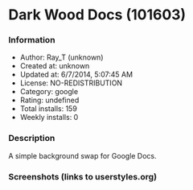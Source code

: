 # Dark Wood Docs (101603)

### Information
- Author: Ray_T (unknown)
- Created at: unknown
- Updated at: 6/7/2014, 5:07:45 AM
- License: NO-REDISTRIBUTION
- Category: google
- Rating: undefined
- Total installs: 159
- Weekly installs: 0


### Description
A simple background swap for Google Docs.


### Screenshots (links to userstyles.org)




